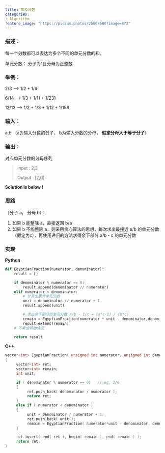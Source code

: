 ```yaml
---
title: 埃及分数
categories:
- Algorithm
feature_image: "https://picsum.photos/2560/600?image=872"
---
```

<!-- more -->

### 描述：

每一个分数都可以表达为多个不同的单元分数的和， 

单元分数： 分子为1且分母为正整数

### 举例： 

2/3 --&gt; 1/2 + 1/6 

6/14 --&gt; 1/3 + 1/11 + 1/231 

12/13 --&gt; 1/2 + 1/3 + 1/12 + 1/156

### 输入： 

a,b （a为输入分数的分子， b为输入分数的分母， **假定分母大于等于分子**）

### 输出： 

对应单元分数的分母序列

> Input : 2,3 
>
> Output : \[2,6\]

**Solution is below !**

### 思路

（分子 a， 分母 b）：

1. 如果 b 能整除 a，直接返回 b/a
2. 如果 b 不能整除 a，则采用贪心算法的思想，每次求出最接近 a/b 的单元分数（假定为c），再使用递归的方法求得余下部分 a/b - c 的单元分数

### 实现

**Python**
```python
def EgyptianFraction(numerator, denominator):
	result = []

	if denominator % numerator == 0:
		result.append(denominator // numerator)
	elif numerator < denominator:
		# 计算出最大单元分数
		unit = denominator // numerator + 1
		result.append(unit)

		# 求出余下部分的单元分数 a/b - 1/c = (a*c-1) / (b*c)
		remain = EgyptianFraction(numerator * unit - denominator,denominator * unit)
		result.extend(remain)
	# 不考虑其他情况

	return result
```

**C++**
```cpp
vector<int> EgyptianFraction( unsigned int numerator, unsigned int denominator ) 
{
     vector<int> ret;
     vector<int> remain;
     int unit;

     if ( denominator % numerator == 0)   // eg. 2/6
     {
          ret.push_back( denominator / numerator );
          return ret;
     }
     else if ( numerator < denominator )
     {
          unit = denominator / numerator + 1;
          ret.push_back( unit );
          remain = EgyptianFraction( numerator*unit - denominator, denominator*unit );
     }

     ret.insert( end( ret ), begin( remain ), end( remain ) );
     return ret;
}
```




